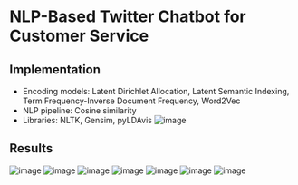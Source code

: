 # NLP-Based Twitter Chatbot for Customer Service

## Implementation
- Encoding models: Latent Dirichlet Allocation, Latent Semantic Indexing, Term Frequency-Inverse Document Frequency, Word2Vec
- NLP pipeline: Cosine similarity
- Libraries: NLTK, Gensim, pyLDAvis
![image](https://user-images.githubusercontent.com/78432605/118015843-b8770580-b322-11eb-91e0-0a68b1181cb3.png)


## Results
![image](https://user-images.githubusercontent.com/78432605/118015548-67671180-b322-11eb-966b-e373a7746c1f.png)
![image](https://user-images.githubusercontent.com/78432605/118015565-6afa9880-b322-11eb-9736-dd168fc719ea.png)
![image](https://user-images.githubusercontent.com/78432605/118015568-6cc45c00-b322-11eb-9b96-ee5bb09bbde4.png)
![image](https://user-images.githubusercontent.com/78432605/118015659-8796d080-b322-11eb-8f4c-d9c24b7a2a47.png)
![image](https://user-images.githubusercontent.com/78432605/118015674-8b2a5780-b322-11eb-86cf-61af8005add8.png)
![image](https://user-images.githubusercontent.com/78432605/118015727-9aa9a080-b322-11eb-82f5-c2902d07c90e.png)
![image](https://user-images.githubusercontent.com/78432605/118015791-aa28e980-b322-11eb-9869-5026ceb692d7.png)
